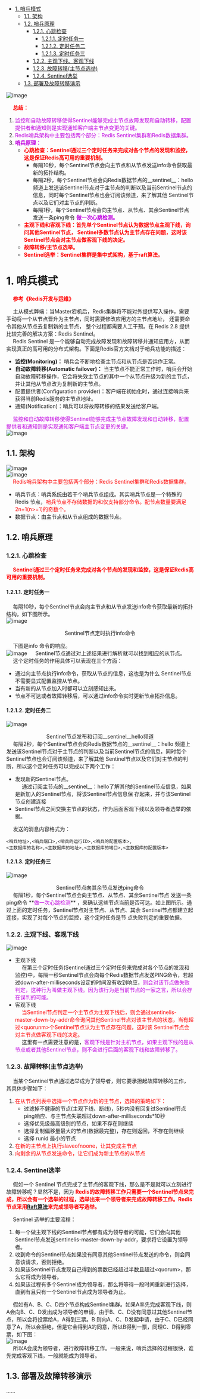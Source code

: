
<!-- TOC -->

- [1. 哨兵模式](#1-哨兵模式)
    - [1.1. 架构](#11-架构)
    - [1.2. 哨兵原理](#12-哨兵原理)
        - [1.2.1. 心跳检查](#121-心跳检查)
            - [1.2.1.1. 定时任务一](#1211-定时任务一)
            - [1.2.1.2. 定时任务二](#1212-定时任务二)
            - [1.2.1.3. 定时任务三](#1213-定时任务三)
        - [1.2.2. 主观下线、客观下线](#122-主观下线客观下线)
        - [1.2.3. 故障转移(主节点选举)](#123-故障转移主节点选举)
        - [1.2.4. Sentinel选举](#124-sentinel选举)
    - [1.3. 部署及故障转移演示](#13-部署及故障转移演示)

<!-- /TOC -->

<!-- 
~~
Redis如何实现故障自动恢复？ 
https://mp.weixin.qq.com/s/uUNIdeRLDZb-Unx_HmxL9g
-->

![image](https://gitee.com/wt1814/pic-host/raw/master/images/microService/Redis/redis-75.png)  


&emsp; **<font color = "red">总结：</font>**  
1. <font color="clime">监控和自动故障转移使得Sentinel能够完成主节点故障发现和自动转移，配置提供者和通知则是实现通知客户端主节点变更的关键。</font>  
2. <font color = "clime">Redis哨兵架构中主要包括两个部分：Redis Sentinel集群和Redis数据集群。</font>  
3. **<font color = "clime">哨兵原理：</font>**  
    * **<font color = "red">心跳检查：Sentinel通过三个定时任务来完成对各个节点的发现和监控，这是保证Redis高可用的重要机制。</font>**  
        * 每隔10秒，每个Sentinel节点会向主节点和从节点发送info命令获取最新的拓扑结构。  
        * 每隔2秒，每个Sentinel节点会向Redis数据节点的__sentinel__：hello 频道上发送该Sentinel节点对于主节点的判断以及当前Sentinel节点的信息，同时每个Sentinel节点也会订阅该频道，来了解其他 Sentinel节点以及它们对主节点的判断。  
        * 每隔1秒，每个Sentinel节点会向主节点、从节点、其余Sentinel节点 发送一条ping命令 **<font color = "clime">做一次心跳检测。</font>**  
    * **<font color = "red">主观下线和客观下线：首先单个Sentinel节点认为数据节点主观下线，询问其他Sentinel节点， Sentinel多数节点认为主节点存在问题，这时该 Sentinel节点会对主节点做客观下线的决定。</font>**
    * **<font color = "red">故障转移/主节点选举。</font>**    
    * **<font color = "red">Sentinel选举：Sentinel集群是集中式架构，基于raft算法。</font>**  

# 1. 哨兵模式  
&emsp; **<font color = "red">参考《Redis开发与运维》</font>**

&emsp; 主从模式弊端：当Master宕机后，Redis集群将不能对外提供写入操作，需要手动将一个从节点晋升为主节点，同时需要修改应用方的主节点地址， 还需要命令其他从节点去复制新的主节点， 整个过程都需要人工干预。在 Redis 2.8 提供比较完善的解决方案：Redis Sentinel。  
&emsp; Redis Sentinel 是一个能够自动完成故障发现和故障转移并通知应用方，从而实现真正的高可用的分布式架构。下面是Redis官方文档对于哨兵功能的描述：  
<!-- 哨兵，英文名 Sentinel，是一个分布式系统，用于对主从结构中的每一台服务器进行监控，当主节点出现故障后通过投票机制来挑选新的主节点，并且将所有的从节点连接到新的主节点上。
哨兵是Redis高可用的解决方案，它是一个管理多个Redis实例的服务工具，可以实现对Redis实例的监控、通知、自动故障转移。
-->

* **监控(Monitoring)：** 哨兵会不断地检查主节点和从节点是否运作正常。  
* **自动故障转移(Automatic failover)：** 当主节点不能正常工作时，哨兵会开始自动故障转移操作，它会将失效主节点的其中一个从节点升级为新的主节点，并让其他从节点改为复制新的主节点。  
* 配置提供者(Configuration provider)：客户端在初始化时，通过连接哨兵来获得当前Redis服务的主节点地址。  
* 通知(Notification)：哨兵可以将故障转移的结果发送给客户端。  

&emsp; <font color="clime">监控和自动故障转移使得Sentinel能够完成主节点故障发现和自动转移，配置提供者和通知则是实现通知客户端主节点变更的关键。</font>  
![image](https://gitee.com/wt1814/pic-host/raw/master/images/microService/Redis/redis-89.png)  

## 1.1. 架构  
![image](https://gitee.com/wt1814/pic-host/raw/master/images/microService/Redis/redis-28.png)  
![image](https://gitee.com/wt1814/pic-host/raw/master/images/microService/Redis/redis-29.png)  
&emsp; <font color = "red">Redis哨兵架构中主要包括两个部分：Redis Sentinel集群和Redis数据集群。</font>  

* 哨兵节点：哨兵系统由若干个哨兵节点组成。其实哨兵节点是一个特殊的 Redis 节点，<font color="red">哨兵节点不存储数据的和仅支持部分命令。配节点数量要满足2n+1(n>=1)的奇数个。</font>  
* 数据节点：由主节点和从节点组成的数据节点。  

## 1.2. 哨兵原理  
### 1.2.1. 心跳检查  
&emsp; **<font color = "red">Sentinel通过三个定时任务来完成对各个节点的发现和监控，这是保证Redis高可用的重要机制。</font>**  

#### 1.2.1.1. 定时任务一
&emsp; 每隔10秒，每个Sentinel节点会向主节点和从节点发送info命令获取最新的拓扑结构，如下图所示。  
![image](https://gitee.com/wt1814/pic-host/raw/master/images/microService/Redis/redis-107.png)  
<center>Sentinel节点定时执行info命令</center>  

&emsp; 下图是info 命令的响应。  
![image](https://gitee.com/wt1814/pic-host/raw/master/images/microService/Redis/redis-46.png)
&emsp; Sentinel节点通过对上述结果进行解析就可以找到相应的从节点。  
&emsp; 这个定时任务的作用具体可以表现在三个方面：  

* 通过向主节点执行info命令，获取从节点的信息，这也是为什么 Sentinel节点不需要显式配置监控从节点。  
* 当有新的从节点加入时都可以立刻感知出来。   
* 节点不可达或者故障转移后，可以通过info命令实时更新节点拓扑信息。

#### 1.2.1.2. 定时任务二  
![image](https://gitee.com/wt1814/pic-host/raw/master/images/microService/Redis/redis-108.png)  
<center>Sentinel节点发布和订阅__sentinel__hello频道</center>  
&emsp; 每隔2秒，每个Sentinel节点会向Redis数据节点的__sentinel__：hello 频道上发送该Sentinel节点对于主节点的判断以及当前Sentinel节点的信息，同时每个Sentinel节点也会订阅该频道，来了解其他 Sentinel节点以及它们对主节点的判断，所以这个定时任务可以完成以下两个工作：  

* 发现新的Sentinel节点。  
&emsp; 通过订阅主节点的__sentinel__：hello了解其他的Sentinel节点信息，如果是新加入的Sentinel节点，将该Sentinel节点信息保 存起来，并与该Sentinel节点创建连接
* Sentinel节点之间交换主节点的状态，作为后面客观下线以及领导者选举的依据。  


&emsp; 发送的消息内容格式为：  

    <哨兵地址>,<哨兵端口>,<哨兵的运行ID>,<哨兵的配置版本>,
    <主数据库的名称>,<主数据库的地址>,<主数据库的端口>,<主数据库的配置版本>

#### 1.2.1.3. 定时任务三  
![image](https://gitee.com/wt1814/pic-host/raw/master/images/microService/Redis/redis-109.png)  
<center>Sentinel节点向其余节点发送ping命令</center>  
&emsp; 每隔1秒，每个Sentinel节点会向主节点、从节点、其余Sentinel节点 发送一条ping命令 **<font color = "clime">做一次心跳检测</font>** ，来确认这些节点当前是否可达。如上图所示。通过上面的定时任务，Sentinel节点对主节点、从节点、其余 Sentinel节点都建立起连接，实现了对每个节点的监控，这个定时任务是节 点失败判定的重要依据。  

### 1.2.2. 主观下线、客观下线  
![image](https://gitee.com/wt1814/pic-host/raw/master/images/microService/Redis/redis-88.png)  

* 主观下线  
&emsp; 在第三个定时任务(Sentinel通过三个定时任务来完成对各个节点的发现和监控)中，每隔一秒Sentinel节点会向每个Redis数据节点发送PING命令，若超过down-after-milliseconds设定的时间没有收到响应，<font color = "clime">则会对该节点做失败判定，这种行为叫做主观下线。因为该行为是当前节点的一家之言，所以会存在误判的可能。</font>  
* 客观下线  
&emsp; <font color = "red">当Sentinel节点判定一个主节点为主观下线后，则会通过sentinelis-master-down-by-addr命令询问其他Sentinel节点对该主节点的状态，当有超过<quorunm\>个Sentinel节点认为主节点存在问题，这时该 Sentinel节点会对主节点做客观下线的决定。</font>  
&emsp; 这里有一点需要注意的是，<font color = "clime">客观下线是针对主机节点，如果主观下线的是从节点或者其他Sentinel节点，则不会进行后面的客观下线和故障转移了。</font>  

### 1.2.3. 故障转移(主节点选举)  
&emsp; 当某个Sentinel节点通过选举成为了领导者，则它要承担起故障转移的工作，其具体步骤如下：  
1. <font color = "red">在从节点列表中选择一个节点作为新的主节点，选择的策略如下：</font> 
    * 过滤掉不健康的节点(主观下线、断线)，5秒内没有回复过Sentinel节点ping响应、与主节点失联超过down-after-milliseconds*10秒  
    * 选择优先级最高级别的节点，如果不存在则继续  
    * 选择复制偏移量最大的节点(数据最完整)，存在则返回，不存在则继续  
    * 选择 runid 最小的节点  
2. <font color = "red">在新的主节点上执行slaveofnoone，让其变成主节点</font>  
3. <font color = "red">向剩余的从节点发送命令，让它们成为新主节点的从节点</font>  

<!-- 
 3.4. Sentinel(哨兵)进程的工作方式：  
1. 每个Sentinel(哨兵)进程以每秒钟一次的频率向整个集群中的Master主服务器，Slave从服务器以及其他Sentinel(哨兵)进程发送一个 PING 命令。  
2. 如果一个实例(instance)距离最后一次有效回复 PING 命令的时间超过 down-after-milliseconds 选项所指定的值， 则这个实例会被 Sentinel(哨兵)进程标记为主观下线(SDOWN)。  
3. 如果一个Master主服务器被标记为主观下线(SDOWN)，则正在监视这个Master主服务器的所有 Sentinel(哨兵)进程要以每秒一次的频率确认Master主服务器的确进入了主观下线状态。  
4. 当有足够数量的 Sentinel(哨兵)进程(大于等于配置文件指定的值)在指定的时间范围内确认Master主服务器进入了主观下线状态(SDOWN)， 则Master主服务器会被标记为客观下线(ODOWN)。  
5. 在一般情况下， 每个 Sentinel(哨兵)进程会以每 10 秒一次的频率向集群中的所有Master主服务器、Slave从服务器发送 INFO 命令。
6. 当Master主服务器被 Sentinel(哨兵)进程标记为客观下线(ODOWN)时，Sentinel(哨兵)进程向下线的 Master主服务器的所有 Slave从服务器发送 INFO 命令的频率会从 10 秒一次改为每秒一次。  
7. 若没有足够数量的 Sentinel(哨兵)进程同意 Master主服务器下线， Master主服务器的客观下线状态就会被移除。若 Master主服务器重新向 Sentinel(哨兵)进程发送 PING 命令返回有效回复，Master主服务器的主观下线状态就会被移除。  
-->

### 1.2.4. Sentinel选举  
&emsp; 假如一个 Sentinel 节点完成了主节点的客观下线，那么是不是就可以立刻进行故障转移呢？显然不是，因为 **<font color = "red">Redis的故障转移工作只需要一个Sentinel节点来完成，所以会有一个选举的过程，选举出来一个领导者来完成故障转移工作。Redis节点采用[Raft算法]()来完成领导者写选举。</font>**    

&emsp; Sentinel 选举的主要流程：
1. 每一个做主观下线的Sentinel节点都有成为领导者的可能，它们会向其他Sentinel节点发送sentinelis-master-down-by-addr，要求将它设置为领导者。    
2. 收到命令的Sentinel节点如果没有同意其他Sentinel节点发送的命令，则会同意该请求，否则拒绝。     
3. 如果该Sentinel节点发现自己得到的票数已经超过半数且超过<quorum\>，那么它将成为领导者。     
4. 如果该过程有多个Sentinel成为领导者，那么将等待一段时间重新进行选择，直到有且只有一个Sentinel节点成为领导者为止。    

&emsp; 假如有A、B、C、D四个节点构成Sentinel集群。如果A率先完成客观下线，则A会向B、C、D发出成为领导者的申请，由于B、C、D没有同意过其他Sentinel节点，所以会将投票给A，A得到三票。B 则向A、C、D发起申请，由于C、D已经同意了A，所以会拒绝，但是它会得到A的同意，所以B得到一票，同理C、D得到零票，如下图：  
![image](https://gitee.com/wt1814/pic-host/raw/master/images/microService/Redis/redis-47.png)  
&emsp; 所以A会成为领导者，进行故障转移工作。一般来说，哨兵选择的过程很快，谁先完成客观下线，一般就能成为领导者。  

## 1.3. 部署及故障转移演示    
......
